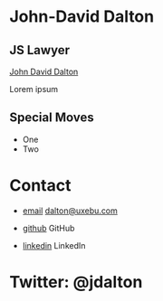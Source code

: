 John-David Dalton
=================

JS Lawyer
---------

[John David Dalton](/media/img/team/dalton.jpg)

Lorem ipsum

Special Moves
-------------

* One
* Two

Contact
=======

* [email](mailto:dalton@uxebu.com)
  dalton@uxebu.com

* [github](http://github.com/...)
  GitHub

* [linkedin](http://www.linkedin.com/in/...)
  LinkedIn

Twitter: @jdalton
=================
